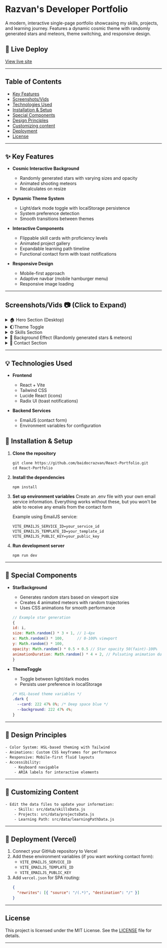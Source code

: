 # Razvan's Developer Portfolio

A modern, interactive single-page portfolio showcasing my skills, projects, and learning journey. Features a dynamic cosmic theme with randomly generated stars and meteors, theme switching, and responsive design.

## 🚀 Live Deploy

[View live site](https://baidocrazvan.com)

---

## Table of Contents

- [Key Features](#-key-features)
- [Screenshots/Vids](#screenshotsvids--click-to-expand)
- [Technologies Used](-technologies-used)
- [Installation & Setup](-installation--setup)
- [Special Components](-special-components)
- [Design Principles](#-design-principles)
- [Customizing content](#-customizing-content)
- [Deployment](-deployment-vercel)
- [License](#license)

---

## ✨ Key Features

- **Cosmic Interactive Background**

  - Randomly generated stars with varying sizes and opacity
  - Animated shooting meteors
  - Recalculates on resize

- **Dynamic Theme System**

  - Light/dark mode toggle with localStorage persistence
  - System preference detection
  - Smooth transitions between themes

- **Interactive Components**

  - Flippable skill cards with proficiency levels
  - Animated project gallery
  - Expandable learning path timeline
  - Functional contact form with toast notifications

- **Responsive Design**
  - Mobile-first approach
  - Adaptive navbar (mobile hamburger menu)
  - Responsive image loading

---

## Screenshots/Vids 📷 (Click to Expand)

<details>
<summary>🏠 Hero Section (Desktop)</summary>
  
*Default light mode view*    
![Hero Light](./public/screenshots/hero-light.png)
  
*Dark mode variant*
![Hero Dark](./public/screenshots/hero-dark.png)  

</details>

<details>
<summary>🌔Theme Toggle</summary>

  
https://github.com/user-attachments/assets/e3b0e22e-2390-41a9-90de-5fd9c7c309ce


</details>

<details>
<summary>⚙️ Skills Section</summary>

  
https://github.com/user-attachments/assets/32783caf-ef1d-4580-96ae-c8f88526bcc1


</details>

<details>
<summary>🌌 Background Effect (Randomly generated stars & meteors)</summary>

  
https://github.com/user-attachments/assets/c239e0a4-050a-40b0-b036-2803bcfe8b12


</details>

<details>
<summary>📧 Contact Section</summary>


https://github.com/user-attachments/assets/c5534e8e-e20f-450a-85be-146efdd05f0b


</details>

---

## 💡 Technologies Used

- **Frontend**

  - React + Vite
  - Tailwind CSS
  - Lucide React (icons)
  - Radix UI (toast notifications)

- **Backend Services**
  - EmailJS (contact form)
  - Environment variables for configuration

## 🔧 Installation & Setup

1. **Clone the repository**
   ```
   git clone https://github.com/baidocrazvan/React-Portfolio.git
   cd React-Portfolio
   ```
2. **Install the dependencies**
   ```
   npm install
   ```
3. **Set up environment variables**
   Create an .env file with your own email service information. Everything works without these, but you won't be able to receive any emails from the contact form

   Example using EmailJS service:

   ```
   VITE_EMAILJS_SERVICE_ID=your_service_id
   VITE_EMAILJS_TEMPLATE_ID=your_template_id
   VITE_EMAILJS_PUBLIC_KEY=your_public_key
   ```

4. **Run development server**
   ```
   npm run dev
   ```

---

## 🌌 Special Components

- **StarBackground**

  - Generates random stars based on viewport size
  - Creates 4 animated meteors with random trajectories
  - Uses CSS animations for smooth performance

  ```jsx
  // Example star generation
  {
  id: i,
  size: Math.random() * 3 + 1, // 1-4px
  x: Math.random() * 100,      // 0-100% viewport
  y: Math.random() * 100,
  opacity: Math.random() * 0.5 + 0.5 // Star opacity 50(faint)-100%
  animationDuration: Math.random() * 4 + 2, // Pulsating animation duration (2s-6s)
  }
  ```

- **ThemeToggle**

  - Toggle between light/dark modes
  - Persists user preference in localStorage

  ```css
  /* HSL-based theme variables */
  .dark {
    --card: 222 47% 8%; /* Deep space blue */
    --background: 222 47% 4%;
  }
  ```

---

## 🎨 Design Principles

    - Color System: HSL-based theming with Tailwind
    - Animations: Custom CSS keyframes for performance
    - Responsive: Mobile-first fluid layouts
    - Accessibility:
        - Keyboard navigable
        - ARIA labels for interactive elements

---

## 📝 Customizing Content

    - Edit the data files to update your information:
        - Skills: src/data/skillsData.js
        - Projects: src/data/projectsData.js
        - Learning Path: src/data/learningPathData.js

---

## 🚀 Deployment (Vercel)

1. Connect your GitHub repository to Vercel
2. Add these environment variables (if you want working contact form):
   - `VITE_EMAILJS_SERVICE_ID`
   - `VITE_EMAILJS_TEMPLATE_ID`
   - `VITE_EMAILJS_PUBLIC_KEY`
3. Add `vercel.json` for SPA routing:
   ```json
   {
     "rewrites": [{ "source": "/(.*)", "destination": "/" }]
   }
   ```

---

## License

This project is licensed under the MIT License. See the [LICENSE](LICENSE) file for details.

---
